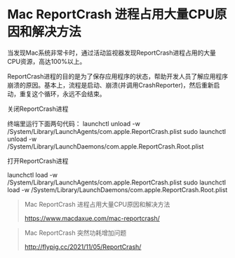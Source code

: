 # Mac ReportCrash 进程占用大量CPU原因和解决方法

当发现Mac系统非常卡时，通过活动监视器发现ReportCrash进程占用的大量CPU资源，高达100%以上。

ReportCrash进程的目的是为了保存应用程序的状态，帮助开发人员了解应用程序崩溃的原因。基本上，流程是启动、崩溃(并调用CrashReporter)，然后重新启动，重复这个循环，永远不会结束。

关闭ReportCrash进程

终端里运行下面两句代码：
launchctl unload -w /System/Library/LaunchAgents/com.apple.ReportCrash.plist
sudo launchctl unload -w /System/Library/LaunchDaemons/com.apple.ReportCrash.Root.plist

打开ReportCrash进程

launchctl load -w /System/Library/LaunchAgents/com.apple.ReportCrash.plist
sudo launchctl load -w /System/Library/LaunchDaemons/com.apple.ReportCrash.Root.plist

> Mac ReportCrash 进程占用大量CPU原因和解决方法
>
> https://www.macdaxue.com/mac-reportcrash/



> Mac ReportCrash 突然功耗增加问题
>
> http://flypig.cc/2021/11/05/ReportCrash/